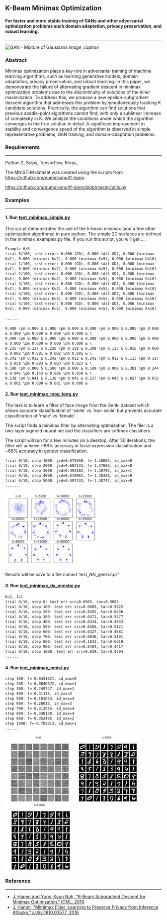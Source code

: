 ## K-Beam Minimax Optimization
#### For faster and more stable training of GANs and other adversarial optimization problems such domain adaptation, privacy preservation, and robust learning. 
---

![GAN - Mixture of Gaussians](misc/jsd.jpg "mixture of gaussians")
*image_caption*

### Abstract

Minimax optimization plays a key role in adversarial training of machine learning algorithms, such as learning generative models, domain adaptation, privacy preservation, and robust learning. 
In this paper, we demonstrate the failure of alternating gradient descent in minimax optimization problems due to the discontinuity of solutions of the inner maximization. 
To address this, we propose a new epsilon-subgradient descent algorithm that addresses this problem by simultaneously tracking K candidate solutions. 
Practically, the algorithm can find solutions that previous saddle-point algorithms cannot find, with only a sublinear increase of complexity in K.
We analyze the conditions under which the algorithm converges to the true solution in detail. 
A significant improvement in stability and convergence speed of the algorithm is observed in simple representative problems, GAN training, and domain-adaptation problems.

### Requirements
---
Python 2, Scipy, Tensorflow, Keras,

The MNIST-M dataset was created using the scripts from 
https://github.com/pumpikano/tf-dann
.


https://github.com/pumpikano/tf-dann/blob/master/utils.py


### Examples
---
#### 1. Run [test_minimax_simple.py](test_minimax_simple.py)
This script demonstrates the use of the k-beam minimax (and a few other optimization algorithms) in pure python.
The simple 2D surfaces are defined in the minimax_examples.py file.
If you run this script, you will get ....

```
Example 0/6
trial 0/100, test error: 0.000 (GD), 0.000 (Alt-GD), 0.000 (minimax K=1), 0.000 (minimax K=2), 0.000 (minimax K=5), 0.000 (minimax K=10)
trial 1/100, test error: 0.000 (GD), 0.000 (Alt-GD), 0.000 (minimax K=1), 0.000 (minimax K=2), 0.000 (minimax K=5), 0.000 (minimax K=10)
trial 2/100, test error: 0.000 (GD), 0.000 (Alt-GD), 0.000 (minimax K=1), 0.000 (minimax K=2), 0.000 (minimax K=5), 0.000 (minimax K=10)
trial 3/100, test error: 0.000 (GD), 0.000 (Alt-GD), 0.000 (minimax K=1), 0.000 (minimax K=2), 0.000 (minimax K=5), 0.000 (minimax K=10)
trial 4/100, test error: 0.000 (GD), 0.000 (Alt-GD), 0.000 (minimax K=1), 0.000 (minimax K=2), 0.000 (minimax K=5), 0.000 (minimax K=10)
trial 5/100, test error: 0.000 (GD), 0.000 (Alt-GD), 0.000 (minimax K=1), 0.000 (minimax K=2), 0.000 (minimax K=5), 0.000 (minimax K=10)

......

0.000 \pm 0.000 & 0.000 \pm 0.000 & 0.000 \pm 0.000 & 0.000 \pm 0.000 & 0.000 \pm 0.000 & 0.000 \pm 0.000 & \
0.000 \pm 0.000 & 0.000 \pm 0.000 & 0.000 \pm 0.000 & 0.000 \pm 0.000 & 0.000 \pm 0.000 & 0.000 \pm 0.000 & \
0.235 \pm 0.127 & 0.220 \pm 0.119 & 0.208 \pm 0.113 & 0.016 \pm 0.060 & 0.002 \pm 0.001 & 0.002 \pm 0.001 & \
0.242 \pm 0.012 & 0.242 \pm 0.012 & 0.242 \pm 0.012 & 0.113 \pm 0.117 & 0.038 \pm 0.083 & 0.003 \pm 0.023 & \
0.500 \pm 0.000 & 0.500 \pm 0.000 & 0.500 \pm 0.000 & 0.301 \pm 0.244 & 0.046 \pm 0.143 & 0.006 \pm 0.050 & \
0.138 \pm 0.041 & 0.138 \pm 0.041 & 0.137 \pm 0.043 & 0.027 \pm 0.055 & 0.001 \pm 0.000 & 0.001 \pm 0.000 &

```


#### 2. Run [test_minimax_mog_long.py](test_minimax_mog_long.py) 

The task is to learn a filter of face image from the Genki dataset which allows accurate classification of 'smile' vs 'non-smile' but prevents accurate classification of 'male' vs 'female'. 

The script finds a minimax filter by alternating optimization. The filer is a two-layer sigmoid neural net and the classifiers are softmax classifiers. 

The script will run for a few minutes on a desktop. 
After 50 iterations, the filter will achieve ~88% accuracy in facial expression classification and ~66% accuracy in gender classification.
```
trial 0/10, step 1000: jsd=0.575550, f=-1.38655, id_max=0
trial 0/10, step 2000: jsd=0.602133, f=-1.37656, id_max=0
trial 0/10, step 3000: jsd=0.493302, f=-1.38702, id_max=1
trial 0/10, step 4000: jsd=0.519081, f=-1.38356, id_max=0
trial 0/10, step 5000: jsd=0.497433, f=-1.38747, id_max=0
......
```
![mog](misc/mog.jpg "mog")

Results will be save to a file named 'test_NN_genki.npz'


#### 3. Run [test_minimax_da_mnistm.py](test_minimax_da_mnistm.py) 

```
K=2, J=1
trial 0/10, step 0: test err src=0.8905, tar=0.9093
trial 0/10, step 100: test err src=0.0805, tar=0.5922
trial 0/10, step 200: test err src=0.0491, tar=0.6436
trial 0/10, step 300: test err src=0.0471, tar=0.5577
trial 0/10, step 400: test err src=0.0334, tar=0.4933
trial 0/10, step 500: test err src=0.0365, tar=0.5121
trial 0/10, step 600: test err src=0.0327, tar=0.4681
trial 0/10, step 700: test err src=0.0846, tar=0.5191
trial 0/10, step 800: test err src=0.1043, tar=0.6619
trial 0/10, step 900: test err src=0.0404, tar=0.4417
trial 0/10, step 1000: test err src=0.029, tar=0.4204
......
```

#### 4. Run [test_minimax_mnist.py](test_minimax_mnist.py) 

```
step 100: f=-0.0431621, id_max=0
step 200: f=-0.0840572, id_max=3
step 300: f=-0.249747, id_max=1
step 400: f=-0.31125, id_max=2
step 500: f=-0.181053, id_max=4
step 600: f=-0.26613, id_max=2
step 700: f=-0.312954, id_max=4
step 800: f=-0.348138, id_max=4
step 900: f=-0.352485, id_max=2
step 1000: f=-0.702013, id_max=1
......
```

![t=0](misc/0.jpg "t=0") ![t=5000](misc/5.jpg "t=5000") ![t=10000](misc/10.jpg "t=10000")


### Reference
---
* [J. Hamm and Yung-Kyun Noh, "K-Beam Subgradient Descent for Minimax Optimization," 
 ICML, 2018]()
* [J. Hamm, "Mimimax Filter: Learning to Preserve Privacy from Inference Attacks," arXiv:1610.03577, 2016](http://arxiv.org/abs/1610.03577)






